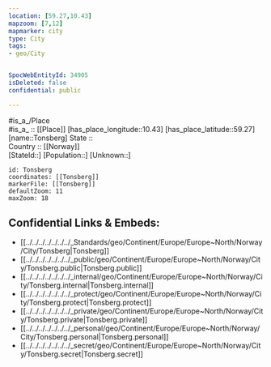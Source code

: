```yaml
---
location: [59.27,10.43] 
mapzoom: [7,12] 
mapmarker: city 
type: City
tags:
- geo/City


SpocWebEntityId: 34905
isDeleted: false
confidential: public

---
```

#is_a_/Place  
#is_a_ :: [[Place]] 
[has_place_longitude::10.43] 
[has_place_latitude::59.27] 
[name::Tonsberg] 
State ::  
Country :: [[Norway]]  
[StateId::] 
[Population::] 
[Unknown::] 


```leaflet
id: Tonsberg
coordinates: [[Tonsberg]] 
markerFile: [[Tonsberg]] 
defaultZoom: 11 
maxZoom: 18
```


## Confidential Links & Embeds: 
- [[../../../../../../../_Standards/geo/Continent/Europe/Europe~North/Norway/City/Tonsberg|Tonsberg]] 
- [[../../../../../../../_public/geo/Continent/Europe/Europe~North/Norway/City/Tonsberg.public|Tonsberg.public]] 
- [[../../../../../../../_internal/geo/Continent/Europe/Europe~North/Norway/City/Tonsberg.internal|Tonsberg.internal]] 
- [[../../../../../../../_protect/geo/Continent/Europe/Europe~North/Norway/City/Tonsberg.protect|Tonsberg.protect]] 
- [[../../../../../../../_private/geo/Continent/Europe/Europe~North/Norway/City/Tonsberg.private|Tonsberg.private]] 
- [[../../../../../../../_personal/geo/Continent/Europe/Europe~North/Norway/City/Tonsberg.personal|Tonsberg.personal]] 
- [[../../../../../../../_secret/geo/Continent/Europe/Europe~North/Norway/City/Tonsberg.secret|Tonsberg.secret]] 
